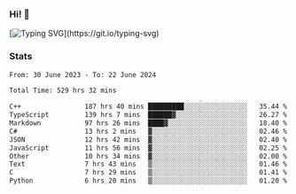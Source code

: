 ### Hi!  👋

[![Typing SVG](https://readme-typing-svg.herokuapp.com?font=Fira+Code&pause=1000&width=435&lines=Hello!+I'm+Texiwustion.)](https://git.io/typing-svg)

### Stats

<!--START_SECTION:waka-->

```txt
From: 30 June 2023 - To: 22 June 2024

Total Time: 529 hrs 32 mins

C++                187 hrs 40 mins █████████░░░░░░░░░░░░░░░░   35.44 %
TypeScript         139 hrs 7 mins  ██████▓░░░░░░░░░░░░░░░░░░   26.27 %
Markdown           97 hrs 26 mins  ████▓░░░░░░░░░░░░░░░░░░░░   18.40 %
C#                 13 hrs 2 mins   ▓░░░░░░░░░░░░░░░░░░░░░░░░   02.46 %
JSON               12 hrs 42 mins  ▓░░░░░░░░░░░░░░░░░░░░░░░░   02.40 %
JavaScript         11 hrs 56 mins  ▓░░░░░░░░░░░░░░░░░░░░░░░░   02.25 %
Other              10 hrs 34 mins  ▓░░░░░░░░░░░░░░░░░░░░░░░░   02.00 %
Text               7 hrs 43 mins   ▒░░░░░░░░░░░░░░░░░░░░░░░░   01.46 %
C                  7 hrs 29 mins   ▒░░░░░░░░░░░░░░░░░░░░░░░░   01.41 %
Python             6 hrs 20 mins   ▒░░░░░░░░░░░░░░░░░░░░░░░░   01.20 %
```

<!--END_SECTION:waka-->
